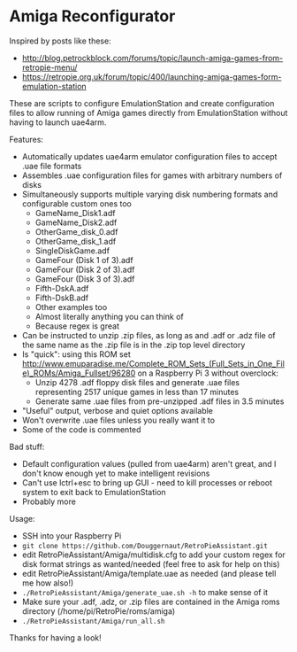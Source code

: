 # Amiga Reconfigurator

Inspired by posts like these:
* http://blog.petrockblock.com/forums/topic/launch-amiga-games-from-retropie-menu/
* https://retropie.org.uk/forum/topic/400/launching-amiga-games-form-emulation-station

These are scripts to configure EmulationStation and create configuration files to allow running of Amiga games directly from EmulationStation without having to launch uae4arm.

Features:
* Automatically updates uae4arm emulator configuration files to accept .uae file formats
* Assembles .uae configuration files for games with arbitrary numbers of disks
* Simultaneously supports multiple varying disk numbering formats and configurable custom ones too
  * GameName_Disk1.adf
  * GameName_Disk2.adf
  * OtherGame_disk_0.adf
  * OtherGame_disk_1.adf
  * SingleDiskGame.adf
  * GameFour (Disk 1 of 3).adf
  * GameFour (Disk 2 of 3).adf
  * GameFour (Disk 3 of 3).adf
  * Fifth-DskA.adf
  * Fifth-DskB.adf
  * Other examples too
  * Almost literally anything you can think of
  * Because regex is great
* Can be instructed to unzip .zip files, as long as and .adf or .adz file of the same name as the .zip file is in the .zip top level directory
* Is "quick": using this ROM set http://www.emuparadise.me/Complete_ROM_Sets_(Full_Sets_in_One_File)_ROMs/Amiga_Fullset/96280 on a Raspberry Pi 3 without overclock:
  * Unzip 4278 .adf floppy disk files and generate .uae files representing 2517 unique games in less than 17 minutes
  * Generate same .uae files from pre-unzipped .adf files in 3.5 minutes
* "Useful" output, verbose and quiet options available
* Won't overwrite .uae files unless you really want it to
* Some of the code is commented

Bad stuff:
* Default configuration values (pulled from uae4arm) aren't great, and I don't know enough yet to make intelligent revisions
* Can't use lctrl+esc to bring up GUI - need to kill processes or reboot system to exit back to EmulationStation
* Probably more

Usage:
* SSH into your Raspberry Pi
* `git clone https://github.com/Douggernaut/RetroPieAssistant.git`
* edit RetroPieAssistant/Amiga/multidisk.cfg to add your custom regex for disk format strings as wanted/needed (feel free to ask for help on this)
* edit RetroPieAssistant/Amiga/template.uae as needed (and please tell me how also!)
* `./RetroPieAssistant/Amiga/generate_uae.sh -h` to make sense of it
* Make sure your .adf, .adz, or .zip files are contained in the Amiga roms directory (/home/pi/RetroPie/roms/amiga)
* `./RetroPieAssistant/Amiga/run_all.sh`

Thanks for having a look!
